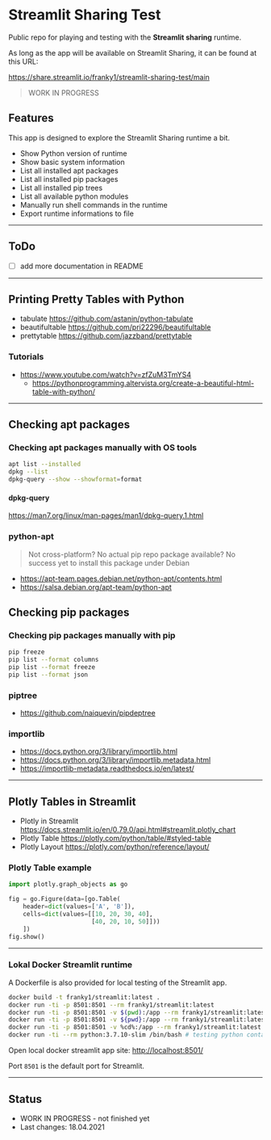 # Streamlit Sharing Test

Public repo for playing and testing with the **Streamlit sharing** runtime.

As long as the app will be available on Streamlit Sharing, it can be found at this URL:

<https://share.streamlit.io/franky1/streamlit-sharing-test/main>

> WORK IN PROGRESS

## Features

This app is designed to explore the Streamlit Sharing runtime a bit.

- Show Python version of runtime
- Show basic system information
- List all installed apt packages
- List all installed pip packages
- List all installed pip trees
- List all available python modules
- Manually run shell commands in the runtime
- Export runtime informations to file

---

## ToDo

- [ ] add more documentation in README

---

## Printing Pretty Tables with Python

- tabulate <https://github.com/astanin/python-tabulate>
- beautifultable <https://github.com/pri22296/beautifultable>
- prettytable <https://github.com/jazzband/prettytable>

### Tutorials

- <https://www.youtube.com/watch?v=zfZuM3TmYS4>
  - <https://pythonprogramming.altervista.org/create-a-beautiful-html-table-with-python/>

---

## Checking apt packages

### Checking apt packages manually with OS tools

```sh
apt list --installed
dpkg --list
dpkg-query --show --showformat=format
```

#### dpkg-query

<https://man7.org/linux/man-pages/man1/dpkg-query.1.html>

### python-apt

> Not cross-platform?
> No actual pip repo package available?
> No success yet to install this package under Debian

- <https://apt-team.pages.debian.net/python-apt/contents.html>
- <https://salsa.debian.org/apt-team/python-apt>

## Checking pip packages

### Checking pip packages manually with pip

```sh
pip freeze
pip list --format columns
pip list --format freeze
pip list --format json
```

### piptree

- <https://github.com/naiquevin/pipdeptree>

### importlib

- <https://docs.python.org/3/library/importlib.html>
- <https://docs.python.org/3/library/importlib.metadata.html>
- <https://importlib-metadata.readthedocs.io/en/latest/>

---

## Plotly Tables in Streamlit

- Plotly in Streamlit <https://docs.streamlit.io/en/0.79.0/api.html#streamlit.plotly_chart>
- Plotly Table <https://plotly.com/python/table/#styled-table>
- Plotly Layout <https://plotly.com/python/reference/layout/>

### Plotly Table example

```python
import plotly.graph_objects as go

fig = go.Figure(data=[go.Table(
    header=dict(values=['A', 'B']),
    cells=dict(values=[[10, 20, 30, 40],
                       [40, 20, 10, 50]]))
    ])
fig.show()
```

---

### Lokal Docker Streamlit runtime

A Dockerfile is also provided for local testing of the Streamlit app.

```sh
docker build -t franky1/streamlit:latest .
docker run -ti -p 8501:8501 --rm franky1/streamlit:latest
docker run -ti -p 8501:8501 -v $(pwd):/app --rm franky1/streamlit:latest  # linux
docker run -ti -p 8501:8501 -v ${pwd}:/app --rm franky1/streamlit:latest  # powershell
docker run -ti -p 8501:8501 -v %cd%:/app --rm franky1/streamlit:latest  # cmd.exe
docker run -ti --rm python:3.7.10-slim /bin/bash # testing python container
```

Open local docker streamlit app site: <http://localhost:8501/>

Port `8501` is the default port for Streamlit.

---

## Status

- WORK IN PROGRESS - not finished yet
- Last changes: 18.04.2021
